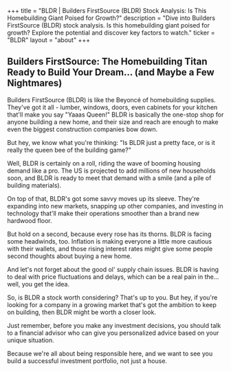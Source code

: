 +++
title = "BLDR |  Builders FirstSource (BLDR) Stock Analysis: Is This Homebuilding Giant Poised for Growth?"
description = "Dive into Builders FirstSource (BLDR) stock analysis. Is this homebuilding giant poised for growth? Explore the potential and discover key factors to watch."
ticker = "BLDR"
layout = "about"
+++

        


##  Builders FirstSource: The Homebuilding Titan Ready to Build Your Dream... (and Maybe a Few Nightmares)

Builders FirstSource (BLDR) is like the Beyoncé of homebuilding supplies.  They've got it all - lumber, windows, doors, even cabinets for your kitchen that'll make you say "Yaaas Queen!"  BLDR is basically the one-stop shop for anyone building a new home, and their size and reach are enough to make even the biggest construction companies bow down. 

But hey, we know what you're thinking: "Is BLDR just a pretty face, or is it really the queen bee of the building game?"

Well, BLDR is certainly on a roll, riding the wave of booming housing demand like a pro.  The US is projected to add millions of new households soon, and  BLDR is  ready to meet that demand with a smile (and a pile of building materials).

On top of that, BLDR's got some savvy moves up its sleeve.  They're expanding into new markets, snapping up other companies, and investing in technology that'll make their operations smoother than a brand new hardwood floor. 

But hold on a second, because every rose has its thorns.  BLDR is facing some headwinds, too.  Inflation is making everyone a little more cautious with their wallets, and those rising interest rates might give some people second thoughts about buying a new home.

And let's not forget about the good ol' supply chain issues.  BLDR is having to deal with price fluctuations and delays, which can be a real pain in the… well, you get the idea.

So, is BLDR a stock worth considering?  That's up to you.  But hey, if you're looking for a company in a growing market that's got the ambition to keep on building, then BLDR might be worth a closer look. 

Just remember, before you make any investment decisions, you should talk to a financial advisor who can give you personalized advice based on your unique situation.  

Because we're all about being responsible here, and we want to see you build a successful investment portfolio, not just a house.  

        